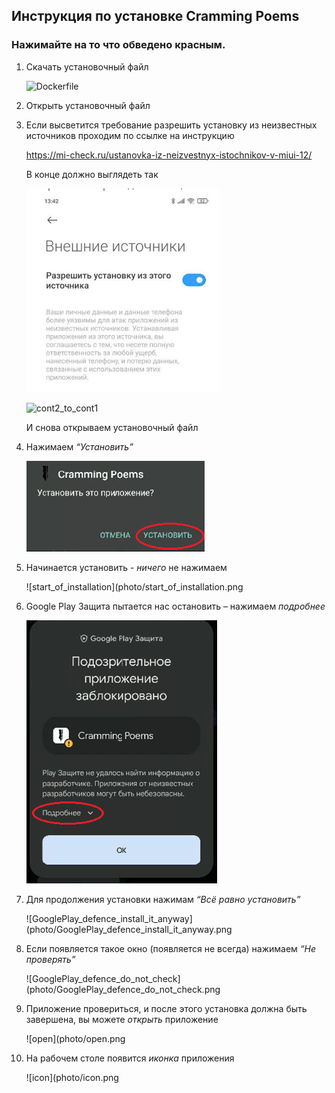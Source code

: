 ## Инструкция по установке Cramming Poems

### Нажимайте на то что обведено красным.

1. Скачать установочный файл

	![Dockerfile](photo/Dockerfile.png)

1. Открыть установочный файл

1. Если высветится требование разрешить установку из неизвестных источников проходим по ссылке на инструкцию

	https://mi-check.ru/ustanovka-iz-neizvestnyx-istochnikov-v-miui-12/

	В конце должно выглядеть так
		
	![permission_to_install_from_unknown_sources](photo/permission_to_install_from_unknown_sources.png)
				
	![cont2_to_cont1](photo/cont2_to_cont1.png)
	
	И снова открываем установочный файл


1. Нажимаем *“Установить”*

	![click_install](photo/click_install.png)

1. Начинается установить - *ничего* не нажимаем

	![start_of_installation](photo/start_of_installation.png

1. Google Play Защита пытается нас остановить – нажимаем *подробнее*

	![GooglePlay_defence_more_detailed](photo/GooglePlay_defence_more_detailed.png)

1. Для продолжения установки нажимам *“Всё равно установить”*

	![GooglePlay_defence_install_it_anyway](photo/GooglePlay_defence_install_it_anyway.png

1. Если появляется такое окно (появляется не всегда) нажимаем *“Не проверять”*

	![GooglePlay_defence_do_not_check](photo/GooglePlay_defence_do_not_check.png

1. Приложение провериться, и после этого установка должна быть завершена, вы можете *открыть* приложение

	![open](photo/open.png

1. На рабочем столе появится *иконка* приложения 

	![icon](photo/icon.png
	

